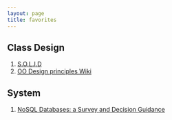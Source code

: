 ```yaml
---
layout: page
title: favorites
---
```


## Class Design

1. [S.O.L.I.D](http://yashchenkon.tech/SOLID/) 
2. [OO Design principles Wiki](http://principles-wiki.net/)

## System ##

1. [NoSQL Databases: a Survey and Decision Guidance](https://medium.baqend.com/nosql-databases-a-survey-and-decision-guidance-ea7823a822d#.ln0dldm12)

